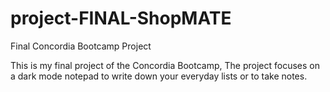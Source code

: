 # project-FINAL-ShopMATE
Final Concordia Bootcamp Project

This is my final project of the Concordia Bootcamp, The project focuses on a dark mode notepad to write down your everyday lists or to take notes.
